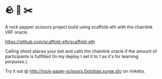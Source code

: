 # 🪨 📰 ✂️ 

A rock papper scissors project build using scaffold-eth with the chainlink VRF oracle.

https://github.com/scaffold-eth/scaffold-eth

Calling shoot places your bet and calls the chainlink oracle if the amount of participants is fullfilled (In my deploy I set it to 1 as it's for learning porpuses.).

Try it out @ http://rock-paper-scissors.0xtobias.surge.sh/ on rinkeby.
